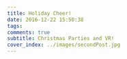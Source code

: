 ```yaml
---
title: Holiday Cheer!
date: 2016-12-22 15:50:38
tags:
comments: true
subtitle: Christmas Parties and VR!
cover_index: ../images/secondPost.jpg
---
```


